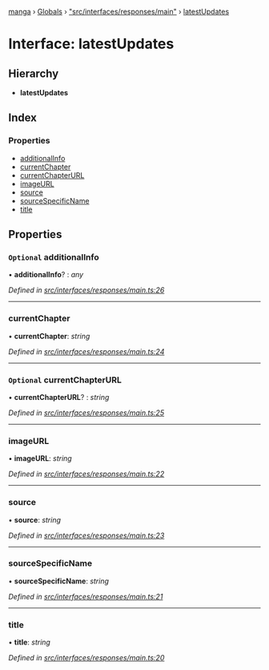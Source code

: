 [manga](../README.md) › [Globals](../globals.md) › ["src/interfaces/responses/main"](../modules/_src_interfaces_responses_main_.md) › [latestUpdates](_src_interfaces_responses_main_.latestupdates.md)

# Interface: latestUpdates

## Hierarchy

* **latestUpdates**

## Index

### Properties

* [additionalInfo](_src_interfaces_responses_main_.latestupdates.md#optional-additionalinfo)
* [currentChapter](_src_interfaces_responses_main_.latestupdates.md#currentchapter)
* [currentChapterURL](_src_interfaces_responses_main_.latestupdates.md#optional-currentchapterurl)
* [imageURL](_src_interfaces_responses_main_.latestupdates.md#imageurl)
* [source](_src_interfaces_responses_main_.latestupdates.md#source)
* [sourceSpecificName](_src_interfaces_responses_main_.latestupdates.md#sourcespecificname)
* [title](_src_interfaces_responses_main_.latestupdates.md#title)

## Properties

### `Optional` additionalInfo

• **additionalInfo**? : *any*

*Defined in [src/interfaces/responses/main.ts:26](https://github.com/tushar1210/manga-node/blob/6ab85fc/src/interfaces/responses/main.ts#L26)*

___

###  currentChapter

• **currentChapter**: *string*

*Defined in [src/interfaces/responses/main.ts:24](https://github.com/tushar1210/manga-node/blob/6ab85fc/src/interfaces/responses/main.ts#L24)*

___

### `Optional` currentChapterURL

• **currentChapterURL**? : *string*

*Defined in [src/interfaces/responses/main.ts:25](https://github.com/tushar1210/manga-node/blob/6ab85fc/src/interfaces/responses/main.ts#L25)*

___

###  imageURL

• **imageURL**: *string*

*Defined in [src/interfaces/responses/main.ts:22](https://github.com/tushar1210/manga-node/blob/6ab85fc/src/interfaces/responses/main.ts#L22)*

___

###  source

• **source**: *string*

*Defined in [src/interfaces/responses/main.ts:23](https://github.com/tushar1210/manga-node/blob/6ab85fc/src/interfaces/responses/main.ts#L23)*

___

###  sourceSpecificName

• **sourceSpecificName**: *string*

*Defined in [src/interfaces/responses/main.ts:21](https://github.com/tushar1210/manga-node/blob/6ab85fc/src/interfaces/responses/main.ts#L21)*

___

###  title

• **title**: *string*

*Defined in [src/interfaces/responses/main.ts:20](https://github.com/tushar1210/manga-node/blob/6ab85fc/src/interfaces/responses/main.ts#L20)*
